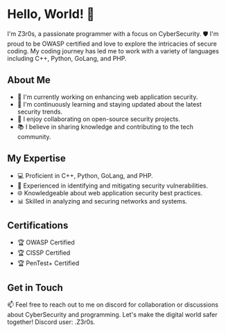 # Hello, World! 👋

I'm Z3r0s, a passionate programmer with a focus on CyberSecurity. 🛡️ I'm proud to be OWASP certified and love to explore the intricacies of secure coding. My coding journey has led me to work with a variety of languages including C++, Python, GoLang, and PHP.

## About Me

- 🔭 I'm currently working on enhancing web application security.
- 🌱 I'm continuously learning and staying updated about the latest security trends.
- 👯 I enjoy collaborating on open-source security projects.
- 📚 I believe in sharing knowledge and contributing to the tech community.

## My Expertise

- 💻 Proficient in C++, Python, GoLang, and PHP.
- 🔐 Experienced in identifying and mitigating security vulnerabilities.
- 🌐 Knowledgeable about web application security best practices.
- 📊 Skilled in analyzing and securing networks and systems.

## Certifications

- 🏆 OWASP Certified
- 🏆 CISSP Certified
- 🏆 PenTest+ Certified

## Get in Touch

📫 Feel free to reach out to me on discord for collaboration or discussions about CyberSecurity and programming. Let's make the digital world safer together!
          Discord user: .Z3r0s.


